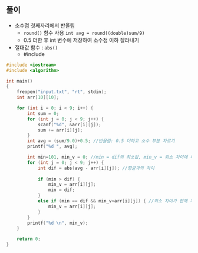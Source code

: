 ## 풀이
- 소수점 첫째자리에서 반올림 
  - `round()` 함수 사용 `int avg = round((double)sum/9)`
  - 0.5 더한 후 int 변수에 저장하여 소수점 이하 잘라내기
- 절대값 함수 : `abs()`
  - #include <algorithm>
  
```c++
#include <iostream>
#include <algorithm>

int main()
{
    freopen("input.txt", "rt", stdin);
    int arr[10][10];

    for (int i = 0; i < 9; i++) {
        int sum = 0;
        for (int j = 0; j < 9; j++) {
            scanf("%d", &arr[i][j]);
            sum += arr[i][j];
        }
        int avg = (sum/9.0)+0.5; //반올림: 0.5 더하고 소수 부분 자르기
        printf("%d ", avg);

        int min=101, min_v = 0; //min = dif의 최소값, min_v = 최소 차이에 해당하는 값
        for (int j = 0; j < 9; j++) {
            int dif = abs(avg - arr[i][j]); //평균과의 차이
            
            if (min > dif) {
                min_v = arr[i][j];
                min = dif;
            }
            else if (min == dif && min_v<arr[i][j]) { //최소 차이가 현재 차이와 같고 현재 값이 더 크면
                min_v = arr[i][j];
            }
        }
        printf("%d \n", min_v);
    }

    return 0;
}
```
